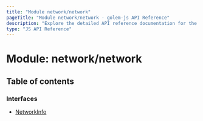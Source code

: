 ```yaml
---
title: "Module network/network"
pageTitle: "Module network/network - golem-js API Reference"
description: "Explore the detailed API reference documentation for the Module network/network within the golem-js SDK for the Golem Network."
type: "JS API Reference"
---
```

# Module: network/network

## Table of contents

### Interfaces

- [NetworkInfo](../interfaces/network_network.NetworkInfo)
